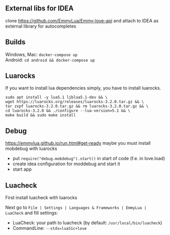 ## External libs for IDEA
clone https://github.com/EmmyLua/Emmy-love-api and attach to IDEA 
    as external library for autocompletes
    
## Builds
Windows, Mac: `docker-compose up` \
Android: `cd android && docker-compose up`

## Luarocks
If you want to install lua dependencies simply, you have to install luarocks.
```shell script
sudo apt install -y lua5.1 liblua5.1-dev && \
wget https://luarocks.org/releases/luarocks-3.2.0.tar.gz && \
tar zxpf luarocks-3.2.0.tar.gz && rm luarocks-3.2.0.tar.gz && \
cd luarocks-3.2.0 && ./configure --lua-version=5.1 && \
make build && sudo make install
```

## Debug
https://emmylua.github.io/run.html#get-ready
maybe you must install mobdebug with luarocks

- put `require("debug.mobdebug").start()` in start of code (f.e. in love.load)
- create idea configuration for moddebug and start it
- start app

## Luacheck
First install luacheck with luarocks

Next go to `File | Settings | Languages & Frameworks | EmmyLua | LuaCheck` and fill settings:
* LuaCheck: your path to luacheck (by default: `/usr/local/bin/luacheck`)
* CommandLine: `--stds=lua51c+love` 